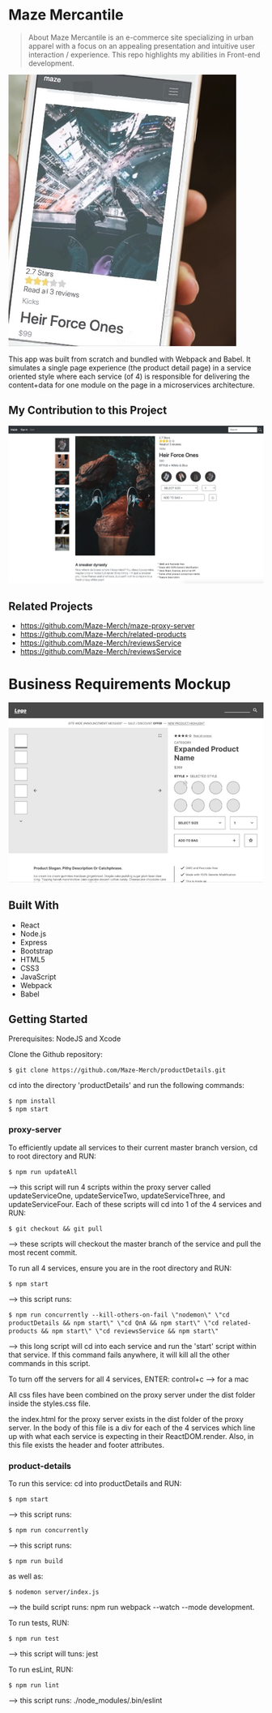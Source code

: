 # Maze Mercantile
> About
Maze Mercantile is an e-commerce site specializing in urban apparel with a focus on an appealing presentation and intuitive user interaction / experience. This repo highlights my abilities in Front-end development.

![Mobile Image](public/media/mobile.jpg)

This app was built from scratch and bundled with Webpack and Babel. It simulates a single page experience (the product detail page) in a service oriented style where each service (of 4) is responsible for delivering the content+data for one module on the page in a microservices architecture.

## My Contribution to this Project

![Desktop Image](public/media/desktop.jpg)

## Related Projects
- https://github.com/Maze-Merch/maze-proxy-server
- https://github.com/Maze-Merch/related-products
- https://github.com/Maze-Merch/reviewsService
- https://github.com/Maze-Merch/reviewsService


# Business Requirements Mockup
![Mockup](public/media/mockup.jpg)

## Built With
* React
* Node.js
* Express
* Bootstrap
* HTML5
* CSS3
* JavaScript
* Webpack
* Babel



## Getting Started
Prerequisites: NodeJS and Xcode

Clone the Github repository:
```
$ git clone https://github.com/Maze-Merch/productDetails.git
```

cd into the directory 'productDetails' and run the following commands:

```
$ npm install
$ npm start
```

### proxy-server
To efficiently update all services to their current master branch version, cd to root directory and RUN:
```
$ npm run updateAll
```
 --> this script will run 4 scripts within the proxy server called updateServiceOne, updateServiceTwo, updateServiceThree, and updateServiceFour. Each of these scripts will cd into 1 of the 4 services and RUN:
 ```
$ git checkout && git pull
```
 --> these scripts will checkout the master branch of the service and pull the most recent commit.

To run all 4 services, ensure you are in the root directory and RUN:
```
$ npm start
```
 --> this script runs:
 ```
$ npm run concurrently --kill-others-on-fail \"nodemon\" \"cd productDetails && npm start\" \"cd QnA && npm start\" \"cd related-products && npm start\" \"cd reviewsService && npm start\"
```
 --> this long script will cd into each service and run the 'start' script within that service. If this command fails anywhere, it will kill all the other commands in this script.

To turn off the servers for all 4 services, ENTER: control+c --> for a mac

All css files have been combined on the proxy server under the dist folder inside the styles.css file.

the index.html for the proxy server exists in the dist folder of the proxy server. In the body of this file is a div for each of the 4 services which line up with what each service is expecting in their ReactDOM.render. Also, in this file exists the header and footer attributes.

### product-details
To run this service: cd into productDetails and RUN:
```
$ npm start
```
 --> this script runs:
 ```
$ npm run concurrently
```
 --> this script runs:
 ```
$ npm run build
```
 as well as:
```
$ nodemon server/index.js
```
 --> the build script runs: npm run webpack --watch --mode development.

To run tests, RUN:
```
$ npm run test
```
 --> this script will tuns: jest

To run esLint, RUN:
```
$ npm run lint
```
 --> this script runs: ./node_modules/.bin/eslint
